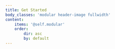 ```yaml
---
title: Get Started 
body_classes: 'modular header-image fullwidth'
content:
    items: '@self.modular'
    order:
        dir: asc
        by: default
---
```


